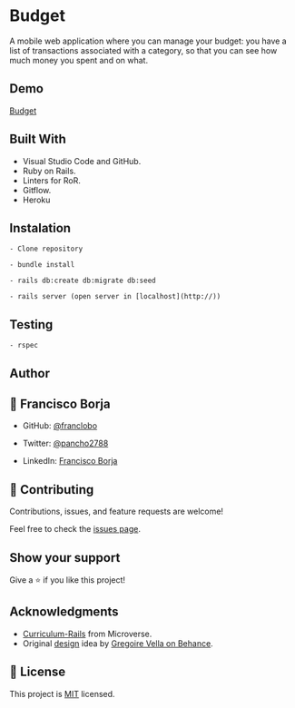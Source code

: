 # Budget

A mobile web application where you can manage your budget: you have a list of transactions associated with a category, so that you can see how much money you spent and on what.

## Demo

[Budget](https://budget-app-microverse-20221013.herokuapp.com/)

## Built With

- Visual Studio Code and GitHub.
- Ruby on Rails.
- Linters for RoR.
- Gitflow.
- Heroku

## Instalation

```
- Clone repository

- bundle install

- rails db:create db:migrate db:seed

- rails server (open server in [localhost](http://))
```

## Testing

```
- rspec
```

## Author

## 👤 Francisco Borja

- GitHub: [@franclobo](https://github.com/franclobo)

- Twitter: [@pancho2788](https://twitter.com/Pancho2788)

- LinkedIn: [Francisco Borja](https://www.linkedin.com/in/francisco-borja-lobato/)

## 🤝 Contributing

Contributions, issues, and feature requests are welcome!

Feel free to check the [issues page](../../issues/).

## Show your support

Give a ⭐️ if you like this project!

## Acknowledgments

- [Curriculum-Rails](https://github.com/microverseinc/curriculum-rails/blob/main/capstone/rails_capstone.md) from Microverse.
- Original [design](https://www.behance.net/gallery/19759151/Snapscan-iOs-design-and-branding?tracking_source=) idea by [Gregoire Vella on Behance](https://www.behance.net/gregoirevella).

## 📝 License

This project is [MIT](./LICENSE) licensed.
